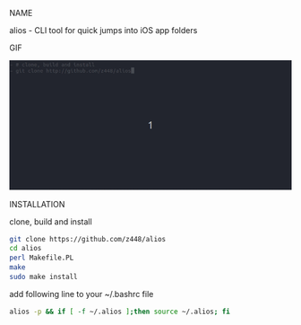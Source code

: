NAME

alios - CLI tool for quick jumps into iOS app folders

GIF

![alios](https://raw.githubusercontent.com/z448/alios/master/alios.gif)

INSTALLATION

clone, build and install

```bash
git clone https://github.com/z448/alios
cd alios
perl Makefile.PL
make
sudo make install
```
add following line to your ~/.bashrc file

```bash
alios -p && if [ -f ~/.alios ];then source ~/.alios; fi
```
